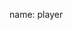 name: player

<asciinema-player autoload="true" src="casts/kops-kubectl.json" theme="monokai" idle-time-limit="2" font-size="18px" rows="25" cols="90"></asciinema-player>
